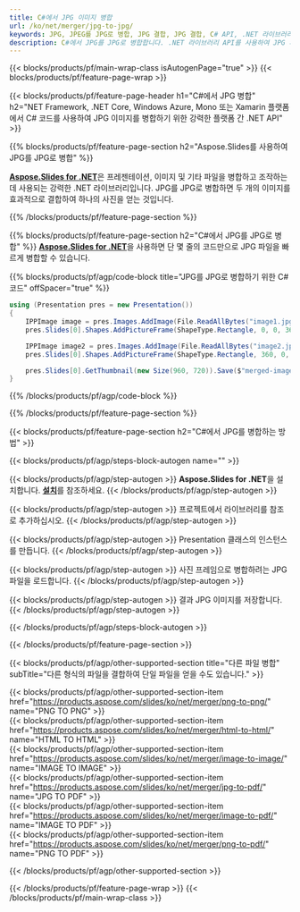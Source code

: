 ```yaml
---
title: C#에서 JPG 이미지 병합
url: /ko/net/merger/jpg-to-jpg/
keywords: JPG, JPEG를 JPG로 병합, JPG 결합, JPG 결합, C# API, .NET 라이브러리
description: C#에서 JPG를 JPG로 병합합니다. .NET 라이브러리 API를 사용하여 JPG 파일 결합
---
```


{{< blocks/products/pf/main-wrap-class isAutogenPage="true" >}}
{{< blocks/products/pf/feature-page-wrap >}}

{{< blocks/products/pf/feature-page-header h1="C#에서 JPG 병합" h2="NET Framework, .NET Core, Windows Azure, Mono 또는 Xamarin 플랫폼에서 C# 코드를 사용하여 JPG 이미지를 병합하기 위한 강력한 플랫폼 간 .NET API" >}}

{{% blocks/products/pf/feature-page-section h2="Aspose.Slides를 사용하여 JPG를 JPG로 병합" %}}

[**Aspose.Slides for .NET**](https://products.aspose.com/slides/ko/net/)은 프레젠테이션, 이미지 및 기타 파일을 병합하고 조작하는 데 사용되는 강력한 .NET 라이브러리입니다. JPG를 JPG로 병합하면 두 개의 이미지를 효과적으로 결합하여 하나의 사진을 얻는 것입니다.

{{% /blocks/products/pf/feature-page-section %}}




{{% blocks/products/pf/feature-page-section  h2="C#에서 JPG를 JPG로 병합" %}}
[**Aspose.Slides for .NET**](https://products.aspose.com/slides/ko/net/)을 사용하면 단 몇 줄의 코드만으로 JPG 파일을 빠르게 병합할 수 있습니다.

{{% blocks/products/pf/agp/code-block title="JPG를 JPG로 병합하기 위한 C# 코드" offSpacer="true" %}}
```cs
using (Presentation pres = new Presentation())
{
    IPPImage image = pres.Images.AddImage(File.ReadAllBytes("image1.jpg"));
    pres.Slides[0].Shapes.AddPictureFrame(ShapeType.Rectangle, 0, 0, 360, 540, image);

    IPPImage image2 = pres.Images.AddImage(File.ReadAllBytes("image2.jpg"));
    pres.Slides[0].Shapes.AddPictureFrame(ShapeType.Rectangle, 360, 0, 360, 540, image2);

    pres.Slides[0].GetThumbnail(new Size(960, 720)).Save($"merged-image.jpg", ImageFormat.Jpeg);
}
```
{{% /blocks/products/pf/agp/code-block %}}

{{% /blocks/products/pf/feature-page-section %}}




{{< blocks/products/pf/feature-page-section  h2="C#에서 JPG를 병합하는 방법" >}}


{{< blocks/products/pf/agp/steps-block-autogen name="" >}}


{{< blocks/products/pf/agp/step-autogen >}}
**Aspose.Slides for .NET**을 설치합니다. [**설치**](https://docs.aspose.com/slides/net/installation/)를 참조하세요.
{{< /blocks/products/pf/agp/step-autogen >}}

{{< blocks/products/pf/agp/step-autogen >}}
프로젝트에서 라이브러리를 참조로 추가하십시오.
{{< /blocks/products/pf/agp/step-autogen >}}

{{< blocks/products/pf/agp/step-autogen >}}
Presentation 클래스의 인스턴스를 만듭니다.
{{< /blocks/products/pf/agp/step-autogen >}}

{{< blocks/products/pf/agp/step-autogen >}}
사진 프레임으로 병합하려는 JPG 파일을 로드합니다.
{{< /blocks/products/pf/agp/step-autogen >}}

{{< blocks/products/pf/agp/step-autogen >}}
결과 JPG 이미지를 저장합니다.
{{< /blocks/products/pf/agp/step-autogen >}}


{{< /blocks/products/pf/agp/steps-block-autogen >}}


{{< /blocks/products/pf/feature-page-section >}}




{{< blocks/products/pf/agp/other-supported-section title="다른 파일 병합" subTitle="다른 형식의 파일을 결합하여 단일 파일을 얻을 수도 있습니다." >}}
  
{{< blocks/products/pf/agp/other-supported-section-item href="https://products.aspose.com/slides/ko/net/merger/png-to-png/" name="PNG TO PNG" >}}  
{{< blocks/products/pf/agp/other-supported-section-item href="https://products.aspose.com/slides/ko/net/merger/html-to-html/" name="HTML TO HTML" >}}  
{{< blocks/products/pf/agp/other-supported-section-item href="https://products.aspose.com/slides/ko/net/merger/image-to-image/" name="IMAGE TO IMAGE" >}}  
{{< blocks/products/pf/agp/other-supported-section-item href="https://products.aspose.com/slides/ko/net/merger/jpg-to-pdf/" name="JPG TO PDF" >}}  
{{< blocks/products/pf/agp/other-supported-section-item href="https://products.aspose.com/slides/ko/net/merger/image-to-pdf/" name="IMAGE TO PDF" >}}  
{{< blocks/products/pf/agp/other-supported-section-item href="https://products.aspose.com/slides/ko/net/merger/png-to-pdf/" name="PNG TO PDF" >}}  
  


{{< /blocks/products/pf/agp/other-supported-section >}}

{{< /blocks/products/pf/feature-page-wrap >}}
{{< /blocks/products/pf/main-wrap-class >}}
